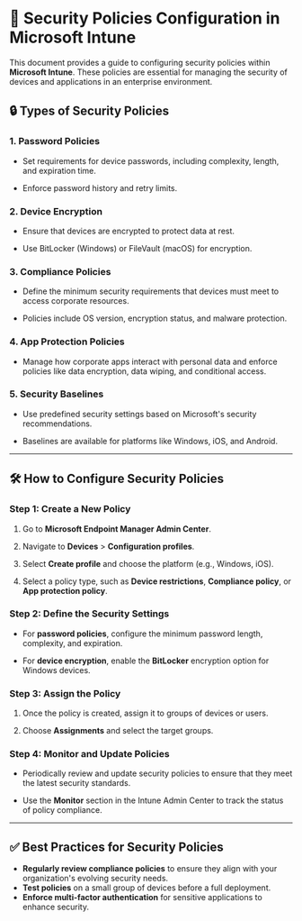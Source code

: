 # 📑 Security Policies Configuration in Microsoft Intune

This document provides a guide to configuring security policies within **Microsoft Intune**. These policies are essential for managing the security of devices and applications in an enterprise environment.

## 🔒 Types of Security Policies

### 1. **Password Policies**

- Set requirements for device passwords, including complexity, length, and expiration time.

- Enforce password history and retry limits.

### 2. **Device Encryption**

- Ensure that devices are encrypted to protect data at rest.

- Use BitLocker (Windows) or FileVault (macOS) for encryption.

### 3. **Compliance Policies**

- Define the minimum security requirements that devices must meet to access corporate resources.

- Policies include OS version, encryption status, and malware protection.

### 4. **App Protection Policies**

- Manage how corporate apps interact with personal data and enforce policies like data encryption, data wiping, and conditional access.

### 5. **Security Baselines**

- Use predefined security settings based on Microsoft's security recommendations.

- Baselines are available for platforms like Windows, iOS, and Android.

---

## 🛠️ How to Configure Security Policies

### Step 1: Create a New Policy

1. Go to **Microsoft Endpoint Manager Admin Center**.

2. Navigate to **Devices** > **Configuration profiles**.

3. Select **Create profile** and choose the platform (e.g., Windows, iOS).

4. Select a policy type, such as **Device restrictions**, **Compliance policy**, or **App protection policy**.

### Step 2: Define the Security Settings

- For **password policies**, configure the minimum password length, complexity, and expiration.

- For **device encryption**, enable the **BitLocker** encryption option for Windows devices.

### Step 3: Assign the Policy

1. Once the policy is created, assign it to groups of devices or users.

2. Choose **Assignments** and select the target groups.

### Step 4: Monitor and Update Policies

- Periodically review and update security policies to ensure that they meet the latest security standards.

- Use the **Monitor** section in the Intune Admin Center to track the status of policy compliance.

---

## ✅ Best Practices for Security Policies

- **Regularly review compliance policies** to ensure they align with your organization's evolving security needs.
- **Test policies** on a small group of devices before a full deployment.
- **Enforce multi-factor authentication** for sensitive applications to enhance security.

